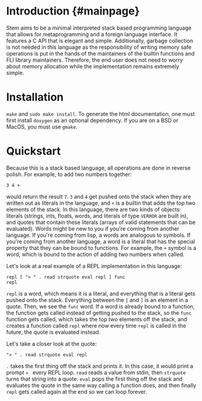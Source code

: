 # Introduction {#mainpage}
Stem aims to be a minimal interpreted stack based programming language
that allows for metaprogramming and a foreign language interface. It features
a C API that is elegant and simple. Additionally, garbage collection is
not needed in this language as the responsibility of writing memory safe
operations is put in the hands of the maintainers of the builtin functions
and FLI library maintainers. Therefore, the end user does not need to worry
about memory allocation while the implementation remains extremely simple.

# Installation
`make` and `sudo make install`. To generate the html documentation, one must first
install `doxygen` as an optional dependency. If you are on a BSD or MacOS, you
must use `gmake`.

# Quickstart
Because this is a stack based language, all operations are done in reverse polish. For example, to add two numbers together:
```
3 4 +
```
would return the result `7`. `3` and `4` get pushed onto the stack when they are written out as literals in the language, and `+` is a builtin
that adds the top two elements of the stack. In this language, there are two kinds of objects: literals
(strings, ints, floats, words, and literals of type `VERROR` are built in), and quotes that contain these literals (arrays of valid statements that can be evaluated).
Words might be new to you if you're coming from another language. If you're coming from lisp, a words are analogous to symbols. If you're coming from another
language, a word is a literal that has the special property that they can be bound to functions. For example, the `+` symbol is a word, which is bound
to the action of adding two numbers when called.

Let's look at a real example of a REPL implementation in this language:
```
repl [ "> " . read strquote eval repl ] func
repl
```
`repl` is a word, which means it is a literal, and everything that is a literal gets pushed onto the stack.
Everything between the `[` and `]` is an element in a quote. Then, we see the `func` word. If a word is already bound to a function,
the function gets called instead of getting pushed to the stack, so the `func` function gets called, which takes the top two
elements off the stack, and creates a function called `repl` where now every time `repl` is called in the future, the quote is evaluated
instead.

Let's take a closer look at the quote:
```
"> " . read strquote eval repl
```
`.` takes the first thing off the stack and prints it. In this case, it would print a prompt `> ` every REPL loop. `read` reads a value from stdin,
then `strquote` turns that string into a quote. `eval` pops the first thing off the stack and evaluates the quote in the same way calling a function
does, and then finally `repl` gets called again at the end so we can loop forever.
